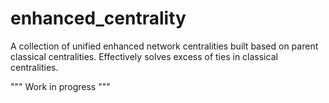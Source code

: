 # enhanced_centrality
A collection of unified enhanced network centralities built based on parent classical centralities. Effectively solves excess of ties in classical centralities.

"""
Work in progress
"""
